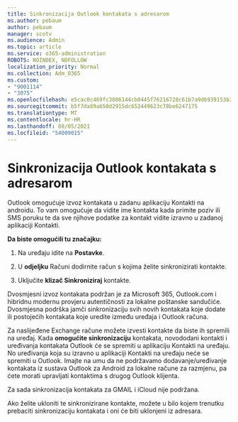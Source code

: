 ```yaml
---
title: Sinkronizacija Outlook kontakata s adresarom
ms.author: pebaum
author: pebaum
manager: scotv
ms.audience: Admin
ms.topic: article
ms.service: o365-administration
ROBOTS: NOINDEX, NOFOLLOW
localization_priority: Normal
ms.collection: Adm_O365
ms.custom:
- "9001114"
- "3075"
ms.openlocfilehash: e5cac0c469fc3086144cb0445f76216728c61b7a9d6939153b36aacfde095b08
ms.sourcegitcommit: b5f7da89a650d2915dc652449623c78be6247175
ms.translationtype: MT
ms.contentlocale: hr-HR
ms.lasthandoff: 08/05/2021
ms.locfileid: "54009015"
---
```

# <a name="sync-my-outlook-contacts-to-my-address-book"></a>Sinkronizacija Outlook kontakata s adresarom

Outlook omogućuje izvoz kontakata u zadanu aplikaciju Kontakti na androidu. To vam omogućuje da vidite ime kontakta kada primite poziv ili SMS poruku te da sve njihove podatke za kontakt vidite izravno u zadanoj aplikaciji Kontakti.
 
**Da biste omogućili tu značajku:**
 
1. Na uređaju idite na **Postavke**.

2. U **odjeljku** Računi dodirnite račun s kojima želite sinkronizirati kontakte.

3. Uključite **klizač Sinkroniziraj** kontakte.
 
Dvosmjesni izvoz kontakata podržan je za Microsoft 365, Outlook.com i hibridnu modernu provjeru autentičnosti za lokalne poštanske sandučiće. Dvosmjesna podrška jamči sinkronizaciju svih novih kontakata koje dodate ili postojećih kontakata koje uredite između uređaja i Outlook računa.
 
Za naslijeđene Exchange račune možete izvesti kontakte da biste ih spremili na uređaj. Kada **omogućite sinkronizaciju** kontakata, novododani kontakti i uređivanja kontakata Outlook će se spremiti u aplikaciju Kontakti na uređaju. No uređivanja koja su izravno u aplikaciji Kontakti na uređaju neće se spremiti u Outlook. Imajte na umu da ne podržavamo dodavanje/uređivanje kontakata iz sustava Outlook za Android za lokalne račune za razmjenu, pa ćete morati upravljati kontaktima s drugog Outlook klijenta.
 
Za sada sinkronizacija kontakata za GMAIL i iCloud nije podržana.
 
Ako želite ukloniti te sinkronizirane kontakte, možete  u bilo kojem trenutku prebaciti sinkronizaciju kontakata i oni će biti uklonjeni iz adresara.
